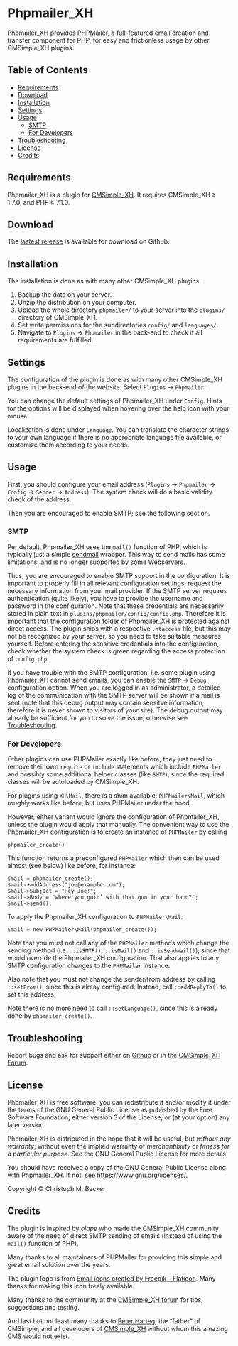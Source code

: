 # Phpmailer_XH

Phpmailer_XH provides [PHPMailer](https://github.com/PHPMailer/PHPMailer),
a full-featured email creation and transfer component for PHP, for easy
and frictionless usage by other CMSimple_XH plugins.

## Table of Contents

- [Requirements](#requirements)
- [Download](#download)
- [Installation](#installation)
- [Settings](#settings)
- [Usage](#usage)
  - [SMTP](#smtp)
  - [For Developers](#for-developers)
- [Troubleshooting](#troubleshooting)
- [License](#license)
- [Credits](#credits)

## Requirements

Phpmailer_XH is a plugin for [CMSimple_XH](https://www.cmsimple-xh.org/).
It requires CMSimple_XH ≥ 1.7.0, and PHP ≥ 7.1.0.

## Download

The [lastest release](https://github.com/cmb69/phpmailer_xh/releases/latest)
is available for download on Github.

## Installation

The installation is done as with many other CMSimple_XH plugins.

1. Backup the data on your server.
1. Unzip the distribution on your computer.
1. Upload the whole directory `phpmailer/` to your server into
   the `plugins/` directory of CMSimple\_XH.
1. Set write permissions for the subdirectories `config/`
   and `languages/`.
1. Navigate to `Plugins` → `Phpmailer` in the back-end to check if all
   requirements are fulfilled.

## Settings

The configuration of the plugin is done as with many other
CMSimple_XH plugins in the back-end of the website.
Select `Plugins` → `Phpmailer`.

You can change the default settings of Phpmailer_XH under `Config`.
Hints for the options will be displayed
when hovering over the help icon with your mouse.

Localization is done under `Language`.
You can translate the character strings to your own language
if there is no appropriate language file available,
or customize them according to your needs.

## Usage

First, you should configure your email address
(`Plugins` → `Phpmailer` → `Config` -> `Sender` → `Address`).
The system check will do a basic validity check of the address.

Then you are encouraged to enable SMTP; see the following section.

### SMTP

Per default, Phpmailer_XH uses the `mail()` function of PHP,
which is typically just a simple [sendmail](https://en.wikipedia.org/wiki/Sendmail) wrapper.
This way to send mails has some limitations,
and is no longer supported by some Webservers.

Thus, you are encouraged to enable SMTP support in the configuration.
It is important to properly fill in all relevant configuration settings;
request the necessary information from your mail provider.
If the SMTP server requires authentication (quite likely),
you have to provide the username and password in the configuration.
Note that these credentials are necessarily stored in plain text in
`plugins/phpmailer/config/config.php`.
Therefore it is important that the configuration folder of Phpmailer_XH is
protected against direct access.  The plugin ships with a respective `.htaccess`
file, but this may not be recognized by your server, so you need to take
suitable measures yourself.  Before entering the sensitive credentials into
the configuration, check whether the system check is green regarding the
access protection of `config.php`.

If you have trouble with the SMTP configuration,
i.e. some plugin using Phpmailer_XH cannot send emails,
you can enable the `SMTP` → `Debug` configuration option.
When you are logged in as administrator, a detailed log
of the communication with the SMTP server will be shown if a mail is sent
(note that this debug output may contain sensitve information;
therefore it is never shown to visitors of your site).
The debug output may already be sufficient for you to solve the issue;
otherwise see [Troubleshooting](#troubleshooting).

### For Developers

Other plugins can use PHPMailer exactly like before; they just need to
remove their own `require` or `include` statements which include `PHPMailer`
and possibly some additional helper classes (like `SMTP`), since the
required classes will be autoloaded by CMSimple_XH.

For plugins using `XH\Mail`, there is a shim available: `PHPMailer\Mail`,
which roughly works like before, but uses PHPMailer under the hood.

However, either variant would ignore the configuration of Phpmailer_XH,
unless the plugin would apply that manually.
The convenient way to use the Phpmailer_XH configuration is to
create an instance of `PHPMailer` by calling

    phpmailer_create()

This function returns a preconfigured `PHPMailer` which then can
be used almost (see below) like before, for instance:

    $mail = phpmailer_create();
    $mail->addAddress("joe@example.com");
    $mail->Subject = "Hey Joe!";
    $mail->Body = "where you goin’ with that gun in your hand?";
    $mail->send();

To apply the Phpmailer_XH configuration to `PHPMailer\Mail`:

    $mail = new PHPMailer\Mail(phpmailer_create());

Note that you must not call any of the `PHPMailer` methods which change
the sending method (i.e. `::isSMTP()`, `::isMail()` and `::isSendmail()`),
since that would override the Phpmailer_XH configuration.
That also applies to any SMTP configuration changes to the `PHPMailer`
instance.

Also note that you must not change the sender/from address
by calling `::setFrom()`, since this is alreay configured.
Instead, call `::addReplyTo()` to set this address.

Note there is no more need to call `::setLanguage()`,
since this is already done by `phpmailer_create()`.

## Troubleshooting

Report bugs and ask for support either on
[Github](https://github.com/cmb69/phpmailer_xh/issues)
or in the [CMSimple\_XH Forum](https://cmsimpleforum.com/).

## License

Phpmailer_XH is free software: you can redistribute it and/or modify
it under the terms of the GNU General Public License as published by
the Free Software Foundation, either version 3 of the License, or
(at your option) any later version.

Phpmailer_XH is distributed in the hope that it will be useful,
but *without any warranty*; without even the implied warranty of
*merchantibility* or *fitness for a particular purpose*. See the
GNU General Public License for more details.

You should have received a copy of the GNU General Public License
along with Phpmailer_XH.  If not, see <https://www.gnu.org/licenses/>.

Copyright © Christoph M. Becker

## Credits

The plugin is inspired by *olape* who made the CMSimple_XH community
aware of the need of direct SMTP sending of emails (instead of using
the `mail()` function of PHP).

Many thanks to all maintainers of PHPMailer for providing this simple
and great email solution over the years.

The plugin logo is from
[Email icons created by Freepik - Flaticon](https://www.flaticon.com/free-icons/email).
Many thanks for making this icon freely available.

Many thanks to the community at the [CMSimple_XH forum](https://www.cmsimpleforum.com/)
for tips, suggestions and testing.

And last but not least many thanks to
[Peter Harteg](https://www.harteg.dk/), the “father” of CMSimple,
and all developers of [CMSimple\_XH](https://www.cmsimple-xh.org/)
without whom this amazing CMS would not exist.
